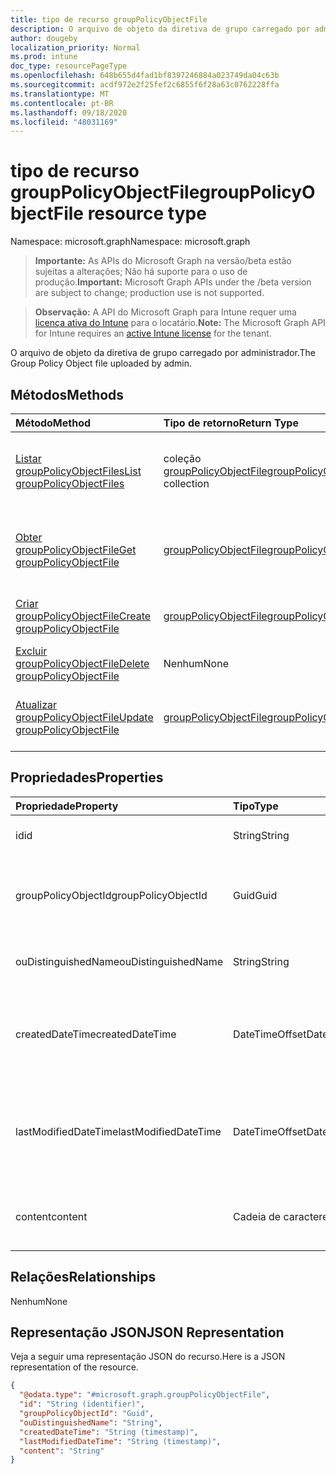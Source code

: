 ```yaml
---
title: tipo de recurso groupPolicyObjectFile
description: O arquivo de objeto da diretiva de grupo carregado por administrador.
author: dougeby
localization_priority: Normal
ms.prod: intune
doc_type: resourcePageType
ms.openlocfilehash: 648b655d4fad1bf8397246884a023749da04c63b
ms.sourcegitcommit: acdf972e2f25fef2c6855f6f28a63c0762228ffa
ms.translationtype: MT
ms.contentlocale: pt-BR
ms.lasthandoff: 09/18/2020
ms.locfileid: "48031169"
---
```

# <a name="grouppolicyobjectfile-resource-type"></a><span data-ttu-id="80a98-103">tipo de recurso groupPolicyObjectFile</span><span class="sxs-lookup"><span data-stu-id="80a98-103">groupPolicyObjectFile resource type</span></span>

<span data-ttu-id="80a98-104">Namespace: microsoft.graph</span><span class="sxs-lookup"><span data-stu-id="80a98-104">Namespace: microsoft.graph</span></span>

> <span data-ttu-id="80a98-105">**Importante:** As APIs do Microsoft Graph na versão/beta estão sujeitas a alterações; Não há suporte para o uso de produção.</span><span class="sxs-lookup"><span data-stu-id="80a98-105">**Important:** Microsoft Graph APIs under the /beta version are subject to change; production use is not supported.</span></span>

> <span data-ttu-id="80a98-106">**Observação:** A API do Microsoft Graph para Intune requer uma [licença ativa do Intune](https://go.microsoft.com/fwlink/?linkid=839381) para o locatário.</span><span class="sxs-lookup"><span data-stu-id="80a98-106">**Note:** The Microsoft Graph API for Intune requires an [active Intune license](https://go.microsoft.com/fwlink/?linkid=839381) for the tenant.</span></span>

<span data-ttu-id="80a98-107">O arquivo de objeto da diretiva de grupo carregado por administrador.</span><span class="sxs-lookup"><span data-stu-id="80a98-107">The Group Policy Object file uploaded by admin.</span></span>

## <a name="methods"></a><span data-ttu-id="80a98-108">Métodos</span><span class="sxs-lookup"><span data-stu-id="80a98-108">Methods</span></span>
|<span data-ttu-id="80a98-109">Método</span><span class="sxs-lookup"><span data-stu-id="80a98-109">Method</span></span>|<span data-ttu-id="80a98-110">Tipo de retorno</span><span class="sxs-lookup"><span data-stu-id="80a98-110">Return Type</span></span>|<span data-ttu-id="80a98-111">Descrição</span><span class="sxs-lookup"><span data-stu-id="80a98-111">Description</span></span>|
|:---|:---|:---|
|[<span data-ttu-id="80a98-112">Listar groupPolicyObjectFiles</span><span class="sxs-lookup"><span data-stu-id="80a98-112">List groupPolicyObjectFiles</span></span>](../api/intune-gpanalyticsservice-grouppolicyobjectfile-list.md)|<span data-ttu-id="80a98-113">coleção [groupPolicyObjectFile](../resources/intune-gpanalyticsservice-grouppolicyobjectfile.md)</span><span class="sxs-lookup"><span data-stu-id="80a98-113">[groupPolicyObjectFile](../resources/intune-gpanalyticsservice-grouppolicyobjectfile.md) collection</span></span>|<span data-ttu-id="80a98-114">Listar Propriedades e relações dos objetos [groupPolicyObjectFile](../resources/intune-gpanalyticsservice-grouppolicyobjectfile.md) .</span><span class="sxs-lookup"><span data-stu-id="80a98-114">List properties and relationships of the [groupPolicyObjectFile](../resources/intune-gpanalyticsservice-grouppolicyobjectfile.md) objects.</span></span>|
|[<span data-ttu-id="80a98-115">Obter groupPolicyObjectFile</span><span class="sxs-lookup"><span data-stu-id="80a98-115">Get groupPolicyObjectFile</span></span>](../api/intune-gpanalyticsservice-grouppolicyobjectfile-get.md)|[<span data-ttu-id="80a98-116">groupPolicyObjectFile</span><span class="sxs-lookup"><span data-stu-id="80a98-116">groupPolicyObjectFile</span></span>](../resources/intune-gpanalyticsservice-grouppolicyobjectfile.md)|<span data-ttu-id="80a98-117">Leia as propriedades e as relações do objeto [groupPolicyObjectFile](../resources/intune-gpanalyticsservice-grouppolicyobjectfile.md) .</span><span class="sxs-lookup"><span data-stu-id="80a98-117">Read properties and relationships of the [groupPolicyObjectFile](../resources/intune-gpanalyticsservice-grouppolicyobjectfile.md) object.</span></span>|
|[<span data-ttu-id="80a98-118">Criar groupPolicyObjectFile</span><span class="sxs-lookup"><span data-stu-id="80a98-118">Create groupPolicyObjectFile</span></span>](../api/intune-gpanalyticsservice-grouppolicyobjectfile-create.md)|[<span data-ttu-id="80a98-119">groupPolicyObjectFile</span><span class="sxs-lookup"><span data-stu-id="80a98-119">groupPolicyObjectFile</span></span>](../resources/intune-gpanalyticsservice-grouppolicyobjectfile.md)|<span data-ttu-id="80a98-120">Criar um novo objeto [groupPolicyObjectFile](../resources/intune-gpanalyticsservice-grouppolicyobjectfile.md) .</span><span class="sxs-lookup"><span data-stu-id="80a98-120">Create a new [groupPolicyObjectFile](../resources/intune-gpanalyticsservice-grouppolicyobjectfile.md) object.</span></span>|
|[<span data-ttu-id="80a98-121">Excluir groupPolicyObjectFile</span><span class="sxs-lookup"><span data-stu-id="80a98-121">Delete groupPolicyObjectFile</span></span>](../api/intune-gpanalyticsservice-grouppolicyobjectfile-delete.md)|<span data-ttu-id="80a98-122">Nenhum</span><span class="sxs-lookup"><span data-stu-id="80a98-122">None</span></span>|<span data-ttu-id="80a98-123">Exclui [groupPolicyObjectFile](../resources/intune-gpanalyticsservice-grouppolicyobjectfile.md).</span><span class="sxs-lookup"><span data-stu-id="80a98-123">Deletes a [groupPolicyObjectFile](../resources/intune-gpanalyticsservice-grouppolicyobjectfile.md).</span></span>|
|[<span data-ttu-id="80a98-124">Atualizar groupPolicyObjectFile</span><span class="sxs-lookup"><span data-stu-id="80a98-124">Update groupPolicyObjectFile</span></span>](../api/intune-gpanalyticsservice-grouppolicyobjectfile-update.md)|[<span data-ttu-id="80a98-125">groupPolicyObjectFile</span><span class="sxs-lookup"><span data-stu-id="80a98-125">groupPolicyObjectFile</span></span>](../resources/intune-gpanalyticsservice-grouppolicyobjectfile.md)|<span data-ttu-id="80a98-126">Atualiza as propriedades de um objeto [groupPolicyObjectFile](../resources/intune-gpanalyticsservice-grouppolicyobjectfile.md) .</span><span class="sxs-lookup"><span data-stu-id="80a98-126">Update the properties of a [groupPolicyObjectFile](../resources/intune-gpanalyticsservice-grouppolicyobjectfile.md) object.</span></span>|

## <a name="properties"></a><span data-ttu-id="80a98-127">Propriedades</span><span class="sxs-lookup"><span data-stu-id="80a98-127">Properties</span></span>
|<span data-ttu-id="80a98-128">Propriedade</span><span class="sxs-lookup"><span data-stu-id="80a98-128">Property</span></span>|<span data-ttu-id="80a98-129">Tipo</span><span class="sxs-lookup"><span data-stu-id="80a98-129">Type</span></span>|<span data-ttu-id="80a98-130">Descrição</span><span class="sxs-lookup"><span data-stu-id="80a98-130">Description</span></span>|
|:---|:---|:---|
|<span data-ttu-id="80a98-131">id</span><span class="sxs-lookup"><span data-stu-id="80a98-131">id</span></span>|<span data-ttu-id="80a98-132">String</span><span class="sxs-lookup"><span data-stu-id="80a98-132">String</span></span>|<span data-ttu-id="80a98-133">Ainda não documentado</span><span class="sxs-lookup"><span data-stu-id="80a98-133">Not yet documented</span></span>|
|<span data-ttu-id="80a98-134">groupPolicyObjectId</span><span class="sxs-lookup"><span data-stu-id="80a98-134">groupPolicyObjectId</span></span>|<span data-ttu-id="80a98-135">Guid</span><span class="sxs-lookup"><span data-stu-id="80a98-135">Guid</span></span>|<span data-ttu-id="80a98-136">O GUID do objeto da política de grupo do conteúdo XML do GPO</span><span class="sxs-lookup"><span data-stu-id="80a98-136">The Group Policy Object GUID from GPO Xml content</span></span>|
|<span data-ttu-id="80a98-137">ouDistinguishedName</span><span class="sxs-lookup"><span data-stu-id="80a98-137">ouDistinguishedName</span></span>|<span data-ttu-id="80a98-138">String</span><span class="sxs-lookup"><span data-stu-id="80a98-138">String</span></span>|<span data-ttu-id="80a98-139">O nome diferenciado da OU.</span><span class="sxs-lookup"><span data-stu-id="80a98-139">The distinguished name of the OU.</span></span>|
|<span data-ttu-id="80a98-140">createdDateTime</span><span class="sxs-lookup"><span data-stu-id="80a98-140">createdDateTime</span></span>|<span data-ttu-id="80a98-141">DateTimeOffset</span><span class="sxs-lookup"><span data-stu-id="80a98-141">DateTimeOffset</span></span>|<span data-ttu-id="80a98-142">A data e a hora em que o GroupPolicy foi carregado pela primeira vez.</span><span class="sxs-lookup"><span data-stu-id="80a98-142">The date and time at which the GroupPolicy was first uploaded.</span></span>|
|<span data-ttu-id="80a98-143">lastModifiedDateTime</span><span class="sxs-lookup"><span data-stu-id="80a98-143">lastModifiedDateTime</span></span>|<span data-ttu-id="80a98-144">DateTimeOffset</span><span class="sxs-lookup"><span data-stu-id="80a98-144">DateTimeOffset</span></span>|<span data-ttu-id="80a98-145">A data e a hora em que o GroupPolicyObjectFile foi modificado pela última vez.</span><span class="sxs-lookup"><span data-stu-id="80a98-145">The date and time at which the GroupPolicyObjectFile was last modified.</span></span>|
|<span data-ttu-id="80a98-146">content</span><span class="sxs-lookup"><span data-stu-id="80a98-146">content</span></span>|<span data-ttu-id="80a98-147">Cadeia de caracteres</span><span class="sxs-lookup"><span data-stu-id="80a98-147">String</span></span>|<span data-ttu-id="80a98-148">O conteúdo do arquivo do objeto de diretiva de grupo.</span><span class="sxs-lookup"><span data-stu-id="80a98-148">The Group Policy Object file content.</span></span>|

## <a name="relationships"></a><span data-ttu-id="80a98-149">Relações</span><span class="sxs-lookup"><span data-stu-id="80a98-149">Relationships</span></span>
<span data-ttu-id="80a98-150">Nenhum</span><span class="sxs-lookup"><span data-stu-id="80a98-150">None</span></span>

## <a name="json-representation"></a><span data-ttu-id="80a98-151">Representação JSON</span><span class="sxs-lookup"><span data-stu-id="80a98-151">JSON Representation</span></span>
<span data-ttu-id="80a98-152">Veja a seguir uma representação JSON do recurso.</span><span class="sxs-lookup"><span data-stu-id="80a98-152">Here is a JSON representation of the resource.</span></span>
<!-- {
  "blockType": "resource",
  "keyProperty": "id",
  "@odata.type": "microsoft.graph.groupPolicyObjectFile"
}
-->
``` json
{
  "@odata.type": "#microsoft.graph.groupPolicyObjectFile",
  "id": "String (identifier)",
  "groupPolicyObjectId": "Guid",
  "ouDistinguishedName": "String",
  "createdDateTime": "String (timestamp)",
  "lastModifiedDateTime": "String (timestamp)",
  "content": "String"
}
```






